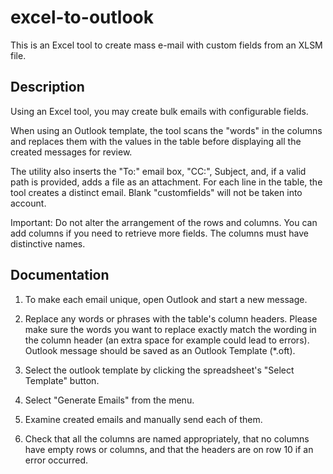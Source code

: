 # excel-to-outlook

This is an Excel tool to create mass e-mail with custom fields from an XLSM file.

## Description

Using an Excel tool, you may create bulk emails with configurable fields.

When using an Outlook template, the tool scans the "words" in the columns and replaces them with the values in the table before displaying all the created messages for review.

The utility also inserts the "To:" email box, "CC:", Subject, and, if a valid path is provided, adds a file as an attachment. For each line in the table, the tool creates a distinct email. Blank "customfields" will not be taken into account.

Important: Do not alter the arrangement of the rows and columns. You can add columns if you need to retrieve more fields. The columns must have distinctive names.

## Documentation

1. To make each email unique, open Outlook and start a new message.

2. Replace any words or phrases with the table's column headers. Please make sure the words you want to replace exactly match the wording in the column header (an extra space for example could lead to errors).
Outlook message should be saved as an Outlook Template (*.oft).

3. Select the outlook template by clicking the spreadsheet's "Select Template" button.

4. Select "Generate Emails" from the menu.

5. Examine created emails and manually send each of them.

6. Check that all the columns are named appropriately, that no columns have empty rows or columns, and that the headers are on row 10 if an error occurred.
